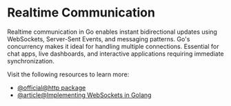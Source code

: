 # Realtime Communication

Realtime communication in Go enables instant bidirectional updates using WebSockets, Server-Sent Events, and messaging patterns. Go's concurrency makes it ideal for handling multiple connections. Essential for chat apps, live dashboards, and interactive applications requiring immediate synchronization.

Visit the following resources to learn more:

- [@official@http package](https://pkg.go.dev/net/http)
- [@article@Implementing WebSockets in Golang](https://medium.com/wisemonks/implementing-websockets-in-golang-d3e8e219733b)